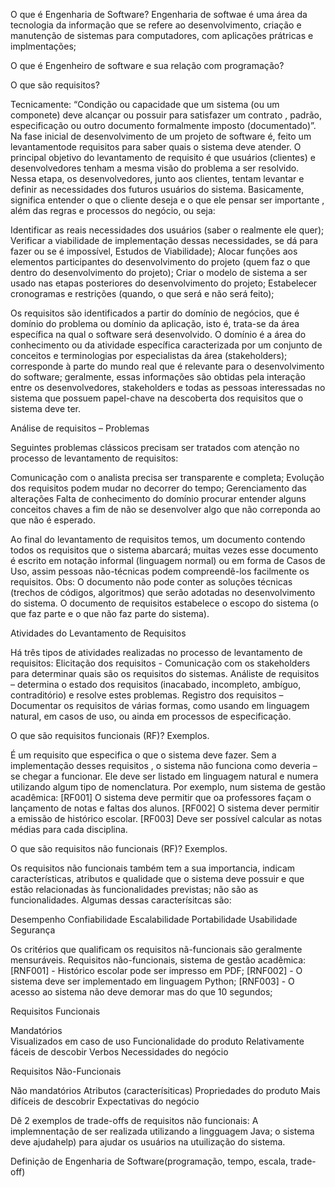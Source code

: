 O que é Engenharia de Software?
  Engenharia de softwae é uma área da tecnologia da informação que se refere ao desenvolvimento, criação e manutenção de sistemas para computadores, com aplicações  prátricas e  implmentações; 

O que é Engenheiro de software e sua relação com programação?

O que são requisitos?

  Tecnicamente:
  “Condição ou capacidade que um sistema (ou um componete) deve alcançar ou possuir para satisfazer um contrato , padrão, especificação ou outro documento formalmente    imposto (documentado)”.
  Na fase inicial de desenvolvimento de um projeto de software é, feito um levantamentode requisitos para saber quais o sistema deve atender. O principal objetivo do levantamento de requisito é que usuários (clientes) e desenvolvedores tenham a mesma visão do problema a ser resolvido. Nessa etapa, os desenvolvedores, junto aos clientes, tentam levantar e definir as necessidades dos futuros usuários do sistema. Basicamente, significa entender o que o cliente deseja e o que ele pensar ser importante , além das regras e processos do negócio, ou seja:

Identificar as reais necessidades dos usuários (saber o realmente ele quer);
Verificar a viabilidade  de implementação dessas necessidades, se dá para fazer ou se é impossível, Estudos de Viabilidade);
Alocar funções aos elementos  participantes do desenvolvimento do projeto (quem faz o que dentro do desenvolvimento do projeto);
Criar o modelo de sistema a ser usado nas etapas posteriores  do desenvolvimento do projeto;
Estabelecer cronogramas e restrições (quando, o que será e não será feito);

Os requisitos são identificados a partir do domínio de negócios, que é domínio do problema ou domínio da aplicação, isto é, trata-se da área específica na qual o software será  desenvolvido. O domínio é a área do conhecimento ou da atividade  específica caracterizada por um conjunto de conceitos e terminologias  por especialistas da área (stakeholders); corresponde à parte do mundo real  que é relevante para o desenvolvimento do software; geralmente, essas informações são obtidas pela interação entre os desenvolvedores, stakeholders e todas as pessoas interessadas no sistema que possuem papel-chave na descoberta dos requisitos que o sistema deve ter.

Análise de requisitos – Problemas

Seguintes problemas clássicos  precisam ser tratados com atenção no processo de levantamento de requisitos:

Comunicação com o analista precisa ser transparente e completa;
Evolução dos requisitos podem mudar no decorrer do tempo;
Gerenciamento das alterações
Falta de conhecimento do domínio procurar entender alguns conceitos chaves a fim de não se desenvolver algo que não correponda ao que não é esperado.

  Ao final do levantamento de requisitos temos, um documento contendo todos os requisitos que o sistema abarcará; muitas vezes esse documento é escrito em notação informal (linguagem normal) ou em forma de Casos de Uso, assim pessoas não-técnicas podem compreendê-los facilmente os requisitos.
Obs: O documento não pode conter as soluções técnicas (trechos de códigos, algoritmos) que serão adotadas no desenvolvimento do sistema. O documento de requisitos estabelece o escopo do sistema (o que faz parte e o que não faz parte do sistema).

Atividades do Levantamento de Requisitos

  Há três tipos de atividades realizadas no processo de levantamento de requisitos:
Elicitação dos requisitos - Comunicação com os stakeholders para determinar quais são os requisitos do sistemas.
Análiste de requisitos – determina o estado dos requisitos (inacabado, incompleto, ambíguo, contraditório) e resolve estes problemas.
Registro dos requisitos – Documentar os requisitos de várias formas, como usando em linguagem natural, em casos de uso, ou ainda em processos de especificação. 

O que são requisitos funcionais (RF)? Exemplos.

 É um requisito que especifica o que o sistema deve fazer. Sem a implementação desses requisitos , o sistema não funciona como deveria – se chegar a funcionar. Ele deve ser listado em linguagem natural e numera utilizando algum tipo de nomenclatura.
  Por exemplo, num sistema de gestão acadêmica:
  [RF001] O sistema deve permitir que oa professores façam o lançamento de notas e faltas  dos alunos.
  [RF002] O sistema dever permitir a emissão de histórico escolar. 
  [RF003] Deve ser possível calcular as notas médias para cada disciplina.

O que são requisitos não funcionais (RF)? Exemplos.
  
  Os requisitos não funcionais também tem a sua importancia, indicam características, atributos e qualidade  que o sistema deve possuir e que estão relacionadas às funcionalidades previstas; não são as funcionalidades. Algumas dessas caracterísitcas são:
  
  Desempenho
  Confiabilidade
  Escalabilidade
  Portabilidade
  Usabilidade
  Segurança

Os critérios que qualificam os requisitos nã-funcionais são geralmente mensuráveis. Requisitos não-funcionais, sistema de gestão acadêmica:
  [RNF001] - Histórico escolar pode ser impresso em PDF;
  [RNF002] - O sistema deve ser implementado em linguagem Python;
  [RNF003] - O acesso ao sistema não deve demorar mas do que 10 segundos;	

 Requisitos Funcionais  
 
  Mandatórios					
  Visualizados em caso de uso
  Funcionalidade do produto
  Relativamente fáceis de descobir
  Verbos
  Necessidades do negócio

Requisitos Não-Funcionais
  
   Não mandatórios
   Atributos (caracterísiticas)
   Propriedades  do produto
   Mais difíceis de descobrir
   Expectativas do negócio

Dê 2 exemplos de trade-offs de requisitos não funcionais:
  A implemnentação de ser realizada utilizando  a lingguagem Java;
  o sistema deve ajudahelp) para ajudar os usuários na utuilização do sistema.


Definição de Engenharia de Software(programação, tempo, escala, trade-off)
